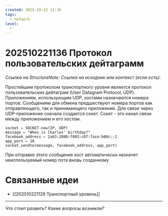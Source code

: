 ```yaml
---
created: 2025-10-22 11:36
tags:
  - network
level:
  -
---
```

# 202510221136 Протокол пользовательских дейтаграмм

*Ссылка на StructureNote:*
*Ссылка на исходник или контекст (если есть):*

Простейшим протоколом транспортного уровня является протокол пользовательских дейтаграм (User Datagram Protocol‚ UDP). Приложениям, использующим UDP, хостами назначаются номера портов. Сообщениям для обмена предшествуют номера портов как отправляющего, так и принимающего приложений. Для связи через UDP-приложение сначала создается сокет. Сокет - это канал связи между приложением и его хостом.

```
socket ← SOCKET.new(IP, UDP) 
message ← "When is Charles’ birthday?" 
facebook_address ← 2a03:2880:f003:c07:face:b00c::2 
app_port ← 18 
socket.sendto(message, facebook_address, app_port)
```
При отправке этого сообщения хост автоматически назначет неиспользуемый номер пота вновь созданному
# Связанные идеи

- [[202510221129 Транспортный уровень]]

---

*Что стоит развить? Какие вопросы возникли?*
